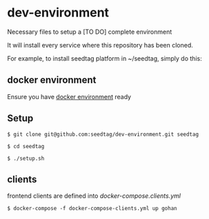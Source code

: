 # dev-environment
Necessary files to setup a [TO DO] complete environment

It will install every service where this repository has been cloned.

For example, to install seedtag platform in ~/seedtag, simply do this:

## docker environment
Ensure you have [docker environment](https://github.com/seedtag/docker-images) ready

## Setup
`$ git clone git@github.com:seedtag/dev-environment.git seedtag`

`$ cd seedtag`

`$ ./setup.sh`

## clients
frontend clients are defined into *docker-compose.clients.yml*

`
$ docker-compose -f docker-compose-clients.yml up gohan
`
